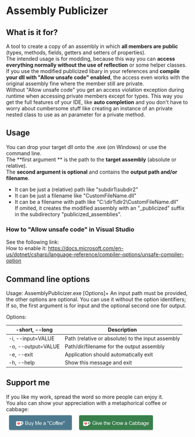 # Assembly Publicizer

## What is it for?

A tool to create a copy of an assembly in which **all members are public** (types, methods, fields, getters and setters of properties).  
The intended usage is for modding, because this way you can **access everything normally without the use of reflection** or some helper classes.  
If you use the modified publicized libary in your references and **compile your dll with "Allow unsafe code" enabled**, 
the access even works with the original assembly fine where the member still are private.  
Without "Allow unsafe code" you get an access violation exception during runtime when accessing private members except for types.
This way you get the full features of your IDE, like **auto completion** and you don't have to worry about cumbersome stuff like 
creating an instance of an private nested class to use as an parameter for a private method.  
  
## Usage
You can drop your target dll onto the .exe (on Windows) or use the command line.  
The **first argument ** is the path to the **target assembly** (absolute or relative).  
The **second argument is optional** and contains the **output path and/or filename**.  
* It can be just a (relative) path like "subdir1\subdir2"  
* It can be just a filename like "CustomFileName.dll"  
* It can be a filename with path like "C:\dir1\dir2\CustomFileName.dll"  
  If omited, it creates the modified assembly with an "\_publicized" suffix in the subdirectory "publicized_assemblies".  
  
### How to "Allow unsafe code" in Visual Studio
See the following link:  
How to enable it: https://docs.microsoft.com/en-us/dotnet/csharp/language-reference/compiler-options/unsafe-compiler-option
  
## Command line options
Usage: AssemblyPublicizer.exe [Options]+
An input path must be provided, the other options are optional.
You can use it without the option identifiers; If so, the first argument is for input and the optional second one for output.

Options:

|  -short, --long            | Description                                       |
| -------------------------- | ------------------------------------------------- |
|  -i, --input=VALUE         | Path (relative or absolute) to the input assembly |
|  -o, --output=VALUE        | Path/dir/filename for the output assembly         |
|  -e, --exit                | Application should automatically exit             |
|  -h, --help                | Show this message and exit                        |

## Support me
If you like my work, spread the word so more people can enjoy it.  
You also can show your appreciation with a metaphorical coffee or cabbage:  
<a href='https://ko-fi.com/Q5Q0BT8U' target='_blank'><img height='55' style='border:0px;height:55px;' 
src='https://github.com/CabbageCrow/Miscellaneous/blob/master/img/Kofi_btn/kofi_btn_coffee.png?v=0' border='0' alt='Buy Me a metaphorical Coffee at ko-fi.com' /></a> 
<a href='https://ko-fi.com/Q5Q0BT8U' target='_blank'><img height='55' style='border:0px;height:55px;' 
src='https://github.com/CabbageCrow/Miscellaneous/blob/master/img/Kofi_btn/kofi_btn_cabbage.png?v=0' border='0' alt='Give the Crow a Cabbage at ko-fi.com' /></a>
